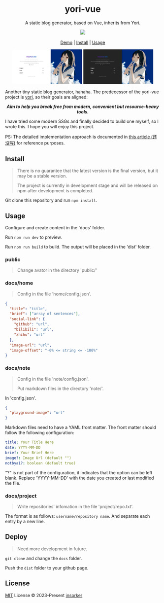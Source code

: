 <h1 align="center">
yori-vue
</h1>

<p align="center">
A static blog generator, based on Vue, inherits from Yori.
</p>

<p align="center">
  <a href="https://github.com/insorker/yori-vue">
    <img src="https://img.shields.io/badge/version-0.2.0-blue.svg" />
  </a>
</p>

<p align="center">
  <a href="https://insorker.github.io/">Demo</a> | <a href="#install">Install</a> | <a href="#usage">Usage</a>
</p>

<p align="center">
  <img width="45%" src="./readme-img/home-page-light.png" />
  <img width="45%" src="./readme-img/home-page-dark.png" />
</p>

Another tiny static blog generator, hahaha. The predecessor of the yori-vue project is [yori](https://github.com/insorker/yori), so their goals are aligned:

<p align="center">
  <b><i>Aim to help you break free from modern, convenient but resource-heavy tools.</b></i>
</p>

I have tried some modern SSGs and finally decided to build one myself, so I wrote this. I hope you will enjoy this project.

PS: The detailed implementation approach is documented in [this article (还没写)]('') for reference purposes.

## Install

> There is no guarantee that the latest version is the final version, but it may be a stable version.
> 
> The project is currently in development stage and will be released on npm after development is completed.

Git clone this repository and run `npm install`.

## Usage

Configure and create content in the 'docs' folder.

Run `npm run dev` to preview.

Run `npm run build` to build. The output will be placed in the 'dist' folder.

### public

> Change avator in the directory 'public/'

### docs/home

> Config in the file 'home/config.json'.

```json
{
  "title": "title",
  "brief": ["array of sentences"],
  "social-link": {
    "github": "url",
    "bilibili": "url",
    "zhihu": "url"
  },
  "image-url": "url",
  "image-offset": "-0% <= string <= -100%"
}
```

### docs/note

> Config in the file 'note/config.json'.
> 
> Put markdown files in the directory 'note/'.

In 'config.json'.

```json
{
  "playground-image": "url"
}
```

Markdown files need to have a YAML front matter. The front matter should follow the following configuration:

```yml
title: Your Title Here
date: YYYY-MM-DD
brief: Your Brief Here
image?: Image Url (default "")
notbyai?: boolean (default true)
```

"?" is not part of the configuration, it indicates that the option can be left blank. Replace 'YYYY-MM-DD' with the date you created or last modified the file.

### docs/project

> Write repositories' infomation in the file 'project/repo.txt'.

The format is as follows: `username/repository name`. And separate each entry by a new line.

## Deploy

> Need more development in future.

`git clone` and change the `docs` folder.

Push the `dist` folder to your github page.

## License

[MIT](LICENSE) License © 2023-Present [insorker](https://github.com/insorker)
